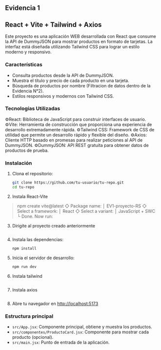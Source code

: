 ## Evidencia 1
## React  + Vite + Tailwind + Axios

Este proyecto es una aplicación WEB  desarrollada con React que consume la API de DummyJSON para mostrar productos en formato de tarjetas. La interfaz está diseñada utilizando Tailwind CSS para lograr un estilo moderno y responsivo.

### Características

- Consulta productos desde la API de DummyJSON.
- Muestra el título y precio de cada producto en una tarjeta.
- Búsqueda de productos por nombre (Filtracion de datos dentro de la Evidencia N°2).
- Estilos responsivos y modernos con Tailwind CSS.

### Tecnologías Utilizadas

⚙️React: Biblioteca de JavaScript para construir interfaces de usuario.
⚙️Vite: Herramienta de construcción que proporciona una experiencia de desarrollo extremadamente rápida.
⚙️Tailwind CSS: Framework de CSS de utilidad que permite un desarrollo rápido y flexible del diseño.
⚙️Axios: Cliente HTTP basado en promesas para realizar peticiones al API de DummyJSON.
⚙️DummyJSON: API REST gratuita para obtener datos de productos de prueba.


### Instalación

1. Clona el repositorio:
   ```bash
   git clone https://github.com/tu-usuario/tu-repo.git
   cd tu-repo
   ```

2. Instala React-Vite

> npm create vite@latest 
◇  Package name:
│  EV1-proyecto-RS
◇  Select a framework:
│  React
◇  Select a variant:
│  JavaScript + SWC
└  Done. Now run:

3. Dirigite al proyecto creado anteriormente
    ```cd EV1-proyecto-rs
    ```
4. Instala las dependencias:
   ```bash
   npm install
   ```

5. Inicia el servidor de desarrollo:
   ```bash
   npm run dev
   ```

6. Instala tailwind

    ``` npm install tailwindcss @tailwindcss/vite
    ```

7. Instala axios

    ```npm install axios
    ```

8. Abre tu navegador en [http://localhost:5173](http://localhost:5173)

### Estructura principal

- `src/App.jsx`: Componente principal, obtiene y muestra los productos.
- `src/componentes/ProductoCard.jsx`: Componente para mostrar cada producto (opcional).
- `src/main.jsx`: Punto de entrada de la aplicación.
